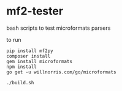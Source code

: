 # mf2-tester
bash scripts to test microformats parsers

to run

    pip install mf2py
    composer install
    gem install microformats
    npm install
    go get -u willnorris.com/go/microformats

    ./build.sh

